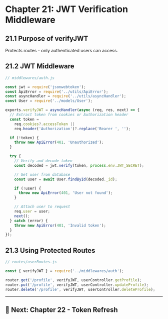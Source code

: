# Chapter 21: JWT Verification Middleware

## 21.1 Purpose of verifyJWT

Protects routes - only authenticated users can access.

## 21.2 JWT Middleware

```javascript
// middlewares/auth.js

const jwt = require('jsonwebtoken');
const ApiError = require('../utils/ApiError');
const asyncHandler = require('../utils/asyncHandler');
const User = require('../models/User');

exports.verifyJWT = asyncHandler(async (req, res, next) => {
  // Extract token from cookies or Authorization header
  const token =
    req.cookies?.accessToken ||
    req.header('Authorization')?.replace('Bearer ', '');

  if (!token) {
    throw new ApiError(401, 'Unauthorized');
  }

  try {
    // Verify and decode token
    const decoded = jwt.verify(token, process.env.JWT_SECRET);

    // Get user from database
    const user = await User.findById(decoded._id);

    if (!user) {
      throw new ApiError(401, 'User not found');
    }

    // Attach user to request
    req.user = user;
    next();
  } catch (error) {
    throw new ApiError(401, 'Invalid token');
  }
});
```

## 21.3 Using Protected Routes

```javascript
// routes/userRoutes.js

const { verifyJWT } = require('../middlewares/auth');

router.get('/profile', verifyJWT, userController.getProfile);
router.put('/profile', verifyJWT, userController.updateProfile);
router.delete('/profile', verifyJWT, userController.deleteProfile);
```

---

## 🎯 Next: Chapter 22 - Token Refresh
